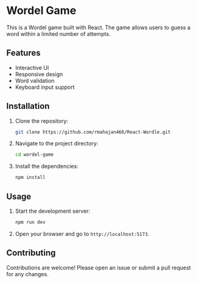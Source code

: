 # Wordel Game

This is a Wordel game built with React. The game allows users to guess a word within a limited number of attempts.

## Features

- Interactive UI
- Responsive design
- Word validation
- Keyboard input support

## Installation

1. Clone the repository:
    ```bash
    git clone https://github.com/rmahajan466/React-Wordle.git
    ```
2. Navigate to the project directory:
    ```bash
    cd wordel-game
    ```
3. Install the dependencies:
    ```bash
    npm install
    ```

## Usage

1. Start the development server:
    ```bash
    npm run dev
    ```
2. Open your browser and go to `http://localhost:5173`.

## Contributing

Contributions are welcome! Please open an issue or submit a pull request for any changes.
